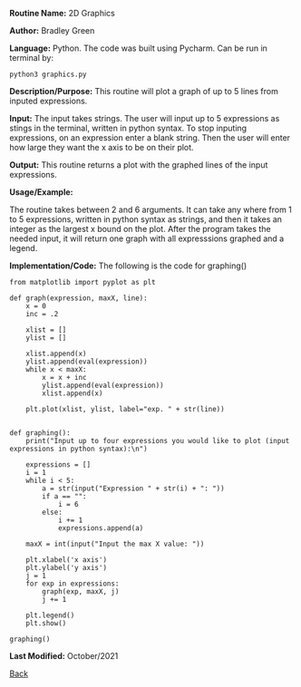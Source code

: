 
**Routine Name:**           2D Graphics

**Author:** Bradley Green

**Language:** Python. The code was built using Pycharm. Can be run in terminal by:


    python3 graphics.py


**Description/Purpose:** This routine will plot a graph of up to 5 lines from inputed expressions.

**Input:** The input takes strings.  The user will input up to 5 expressions as stings in the terminal, written in python syntax.
To stop inputing expressions, on an expression enter a blank string.  Then the user will enter how large they want the x axis to be
on their plot.  

**Output:** This routine returns a plot with the graphed lines of the input expressions.  

**Usage/Example:**

The routine takes between 2 and 6 arguments.  It can take any where from 1 to 5 expressions, written in python syntax as strings, and then it takes an integer
 as the largest x bound on the plot.  After the program takes the needed input, it will return one graph with all expresssions graphed and a legend. 



**Implementation/Code:** The following is the code for graphing()

    
    
    from matplotlib import pyplot as plt

    def graph(expression, maxX, line):
        x = 0
        inc = .2

        xlist = []
        ylist = []

        xlist.append(x)
        ylist.append(eval(expression))
        while x < maxX:
            x = x + inc
            ylist.append(eval(expression))
            xlist.append(x)

        plt.plot(xlist, ylist, label="exp. " + str(line))


    def graphing():
        print("Input up to four expressions you would like to plot (input expressions in python syntax):\n")

        expressions = []
        i = 1
        while i < 5:
            a = str(input("Expression " + str(i) + ": "))
            if a == "":
                i = 6
            else:
                i += 1
                expressions.append(a)

        maxX = int(input("Input the max X value: "))

        plt.xlabel('x axis')
        plt.ylabel('y axis')
        j = 1
        for exp in expressions:
            graph(exp, maxX, j)
            j += 1

        plt.legend()
        plt.show()

    graphing()



**Last Modified:** October/2021

[Back](../README.md)
